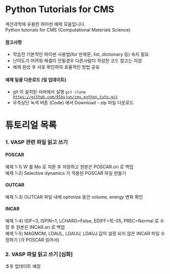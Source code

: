 # Python Tutorials for CMS
계산과학에 유용한 파이썬 예제 모음입니다.    
Python tutorials for CMS (Computational Materials Science)
#### 참고사항
- 학습전 기본적인 파이썬 사용법(for 반복문, list, dictionary 등) 숙지 필요
- 난이도가 어려워 해결이 안될경우 다른사람이 작성한 코드 참고는 지양
- 예제 완성 후 서로 확인하여 효율적인 방법 공유
#### 예제 일괄 다운로드 (및 업데이트)
- git 이 설치된 서버에서 실행 <code>git clone https://github.com/91bsjun/cms_python_tuto.git</code>
- 우측상단 녹색 버튼 (Code) 에서 Download - zip 파일 다운로드
# 튜토리얼 목록
### 1. VASP 관련 파일 읽고 쓰기
#### POSCAR
예제 1-1) W 를 Mo 로 치환 후 저장하고 원본은 POSCAR.ori 로 백업     
예제 1-2) Selective dynamics 가 적용된 POSCAR 파일 만들기
#### OUTCAR
예제 1-3) OUTCAR 파일 내에 optimize 동안 volume, energy 변화 확인    
#### INCAR
예제 1-4) ISIF=3, ISPIN=1, LCHARG=False, EDIFF=1E-05, PREC=Normal 로 수정 후  원본은 INCAR.ori 로 백업    
예제 1-5) MAGMOM, LDAUL, LDAUU, LDAUJ 값이 설정 되지 않은 INCAR 파일 수정하기 (각 POSCAR 읽어서)    

### 2. VASP 파일 읽고 쓰기 [심화]

추후 업데이트 예정
